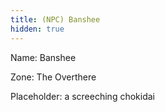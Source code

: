 ```yaml
---
title: (NPC) Banshee
hidden: true
---
```


Name: Banshee

Zone: The Overthere

Placeholder: a screeching chokidai